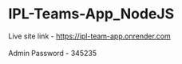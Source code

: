 # IPL-Teams-App_NodeJS
Live site link - https://ipl-team-app.onrender.com <br/>                                                                                                                                
Admin Password - 345235
